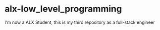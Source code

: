 # alx-low_level_programming
I'm now a ALX Student, this is my third repository as a full-stack engineer

